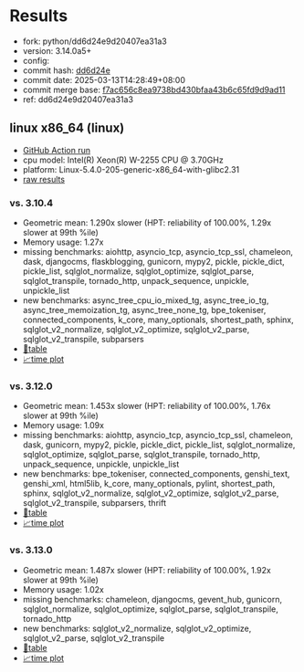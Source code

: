 # Results

- fork: python/dd6d24e9d20407ea31a3
- version: 3.14.0a5+
- config: 
- commit hash: [dd6d24e](https://github.com/python/cpython/commit/dd6d24e)
- commit date: 2025-03-13T14:28:49+08:00
- commit merge base: [f7ac656c8ea9738bd430bfaa43b6c65fd9d9ad11](https://github.com/python/cpython/commit/f7ac656c8ea9738bd430bfaa43b6c65fd9d9ad11)
- ref: dd6d24e9d20407ea31a3

## linux x86_64 (linux)

- [GitHub Action run](https://github.com/faster-cpython/benchmarking/actions/runs/13843006240)
- cpu model: Intel(R) Xeon(R) W-2255 CPU @ 3.70GHz
- platform: Linux-5.4.0-205-generic-x86_64-with-glibc2.31
- [raw results](bm-20250313-linux-x86_64-python-dd6d24e9d20407ea31a3-3.14.0a5%2B-dd6d24e.json)

### vs. 3.10.4

- Geometric mean: 1.290x slower (HPT: reliability of 100.00%, 1.29x slower at 99th %ile)
- Memory usage: 1.27x
- missing benchmarks: aiohttp, asyncio_tcp, asyncio_tcp_ssl, chameleon, dask, djangocms, flaskblogging, gunicorn, mypy2, pickle, pickle_dict, pickle_list, sqlglot_normalize, sqlglot_optimize, sqlglot_parse, sqlglot_transpile, tornado_http, unpack_sequence, unpickle, unpickle_list
- new benchmarks: async_tree_cpu_io_mixed_tg, async_tree_io_tg, async_tree_memoization_tg, async_tree_none_tg, bpe_tokeniser, connected_components, k_core, many_optionals, shortest_path, sphinx, sqlglot_v2_normalize, sqlglot_v2_optimize, sqlglot_v2_parse, sqlglot_v2_transpile, subparsers
- [📄table](bm-20250313-linux-x86_64-python-dd6d24e9d20407ea31a3-3.14.0a5%2B-dd6d24e-vs-3.10.4.md)
- [📈time plot](bm-20250313-linux-x86_64-python-dd6d24e9d20407ea31a3-3.14.0a5%2B-dd6d24e-vs-3.10.4.svg)

### vs. 3.12.0

- Geometric mean: 1.453x slower (HPT: reliability of 100.00%, 1.76x slower at 99th %ile)
- Memory usage: 1.09x
- missing benchmarks: aiohttp, asyncio_tcp, asyncio_tcp_ssl, chameleon, dask, gunicorn, mypy2, pickle, pickle_dict, pickle_list, sqlglot_normalize, sqlglot_optimize, sqlglot_parse, sqlglot_transpile, tornado_http, unpack_sequence, unpickle, unpickle_list
- new benchmarks: bpe_tokeniser, connected_components, genshi_text, genshi_xml, html5lib, k_core, many_optionals, pylint, shortest_path, sphinx, sqlglot_v2_normalize, sqlglot_v2_optimize, sqlglot_v2_parse, sqlglot_v2_transpile, subparsers, thrift
- [📄table](bm-20250313-linux-x86_64-python-dd6d24e9d20407ea31a3-3.14.0a5%2B-dd6d24e-vs-3.12.0.md)
- [📈time plot](bm-20250313-linux-x86_64-python-dd6d24e9d20407ea31a3-3.14.0a5%2B-dd6d24e-vs-3.12.0.svg)

### vs. 3.13.0

- Geometric mean: 1.487x slower (HPT: reliability of 100.00%, 1.92x slower at 99th %ile)
- Memory usage: 1.02x
- missing benchmarks: chameleon, djangocms, gevent_hub, gunicorn, sqlglot_normalize, sqlglot_optimize, sqlglot_parse, sqlglot_transpile, tornado_http
- new benchmarks: sqlglot_v2_normalize, sqlglot_v2_optimize, sqlglot_v2_parse, sqlglot_v2_transpile
- [📄table](bm-20250313-linux-x86_64-python-dd6d24e9d20407ea31a3-3.14.0a5%2B-dd6d24e-vs-3.13.0.md)
- [📈time plot](bm-20250313-linux-x86_64-python-dd6d24e9d20407ea31a3-3.14.0a5%2B-dd6d24e-vs-3.13.0.svg)

